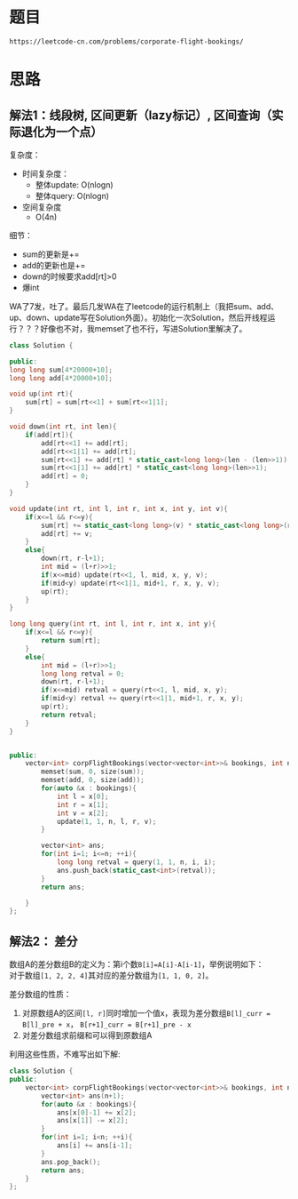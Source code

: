 # 题目
`https://leetcode-cn.com/problems/corporate-flight-bookings/`


# 思路
## 解法1：线段树, 区间更新（lazy标记）, 区间查询（实际退化为一个点）  

复杂度：
- 时间复杂度：
  - 整体update: O(nlogn)  
  - 整体query: O(nlogn)
- 空间复杂度
  - O(4n)

细节：
- sum的更新是+=
- add的更新也是+=
- down的时候要求add[rt]>0
- 爆int

WA了7发，吐了。最后几发WA在了leetcode的运行机制上（我把sum、add、up、down、update写在Solution外面）。初始化一次Solution，然后开线程运行？？？好像也不对，我memset了也不行，写进Solution里解决了。  

```cpp
class Solution {

public:
long long sum[4*20000+10];
long long add[4*20000+10];

void up(int rt){
    sum[rt] = sum[rt<<1] + sum[rt<<1|1];
}

void down(int rt, int len){
    if(add[rt]){
        add[rt<<1] += add[rt];
        add[rt<<1|1] += add[rt];
        sum[rt<<1] += add[rt] * static_cast<long long>(len - (len>>1));
        sum[rt<<1|1] += add[rt] * static_cast<long long>(len>>1);
        add[rt] = 0;
    }
}

void update(int rt, int l, int r, int x, int y, int v){
    if(x<=l && r<=y){
        sum[rt] += static_cast<long long>(v) * static_cast<long long>(r-l+1);
        add[rt] += v;
    }
    else{
        down(rt, r-l+1);
        int mid = (l+r)>>1;
        if(x<=mid) update(rt<<1, l, mid, x, y, v);
        if(mid<y) update(rt<<1|1, mid+1, r, x, y, v);
        up(rt);
    }
}

long long query(int rt, int l, int r, int x, int y){
    if(x<=l && r<=y){
        return sum[rt];
    }
    else{
        int mid = (l+r)>>1;
        long long retval = 0;
        down(rt, r-l+1);
        if(x<=mid) retval = query(rt<<1, l, mid, x, y);
        if(mid<y) retval += query(rt<<1|1, mid+1, r, x, y);
        up(rt);
        return retval;
    }
}


public:
    vector<int> corpFlightBookings(vector<vector<int>>& bookings, int n) {
        memset(sum, 0, size(sum));
        memset(add, 0, size(add));
        for(auto &x : bookings){
            int l = x[0];
            int r = x[1];
            int v = x[2];
            update(1, 1, n, l, r, v);
        }

        vector<int> ans;
        for(int i=1; i<=n; ++i){
            long long retval = query(1, 1, n, i, i);
            ans.push_back(static_cast<int>(retval));
        }
        return ans;

    }
};
```


## 解法2： 差分

数组A的差分数组B的定义为：第i个数`B[i]=A[i]-A[i-1]`，举例说明如下：  
对于数组`[1, 2, 2, 4]`其对应的差分数组为`[1, 1, 0, 2]`。

差分数组的性质：
1. 对原数组A的区间`[l, r]`同时增加一个值x，表现为差分数组`B[l]_curr = B[l]_pre + x`， `B[r+1]_curr = B[r+1]_pre - x`
2. 对差分数组求前缀和可以得到原数组A


利用这些性质，不难写出如下解:
```cpp
class Solution {
public:
    vector<int> corpFlightBookings(vector<vector<int>>& bookings, int n) {
        vector<int> ans(n+1);
        for(auto &x : bookings){
            ans[x[0]-1] += x[2];
            ans[x[1]] -= x[2];
        }
        for(int i=1; i<n; ++i){
            ans[i] += ans[i-1];
        }
        ans.pop_back();
        return ans;
    }
};
```